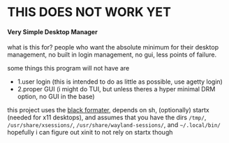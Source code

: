 # THIS DOES NOT WORK YET

#### Very Simple Desktop Manager

what is this for?
people who want the absolute minimum for their desktop management,
no built in login management, no gui, less points of failure.

some things this program will not have are
* 1.user login (this is intended to do as little as possible, use agetty login)
* 2.proper GUI (i might do TUI, but unless theres a hyper minimal DRM option, no GUI in the base)

this project uses the [black formater](https://github.com/psf/black),
depends on sh, (optionally) startx (needed for x11 desktops), and assumes
that you have the dirs ``/tmp/``, ``/usr/share/xsessions/``, 
``/usr/share/wayland-sessions/``, and ``~/.local/bin/``
hopefully i can figure out xinit to not rely on startx though
